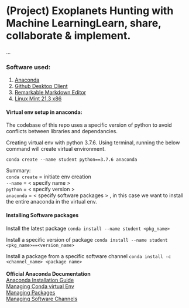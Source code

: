 # (Project) Exoplanets Hunting with Machine LearningLearn, share, collaborate & implement.
...
### Software used: 
1. [Anaconda](https://www.anaconda.com/products/distribution) 
2. [Github Desktop Client](https://github.com/shiftkey/desktop) 
3. [Remarkable Markdown Editor](https://github.com/jamiemcg/Remarkable) 
4. [Linux Mint 21.3 x86](https://www.linuxmint.com/) 

#### Virtual env setup in anaconda:

The codebase of this repo uses a specific version of python to avoid conflicts between libraries and dependancies. 

Creating virtual env with python 3.7.6. Using terminal, running the below command will create virtual environment. 

`conda create --name student python==3.7.6 anaconda`

Summary: <br>
`conda create` = initiate env creation <br>
`--name` = < specify name >  <br>
`python` = < specify version > <br>
`anaconda` = < specify software packages > , in this case we want to install the entire anaconda in the virtual env.

#### Installing Software packages

Install the latest package
`conda install --name student <pkg_name>`

Install a specific version of package
`conda install --name student <pkg_name>==<version_name>`

Install a package from a specific software channel
`conda install -c <channel_name> <package name>`
 <br> <br>
**Official Anaconda Documentation** <br>
[Anaconda Installation Guide](https://docs.anaconda.com/anaconda/install/linux/)<br>
[Managing Conda virtual Env](https://docs.conda.io/projects/conda/en/latest/user-guide/tasks/manage-environments.html) <br>
[Managing Packages](https://docs.conda.io/projects/conda/en/latest/user-guide/tasks/manage-pkgs.html)  <br>
[Managing Software Channels](https://docs.conda.io/projects/conda/en/latest/user-guide/tasks/manage-channels.html) 





